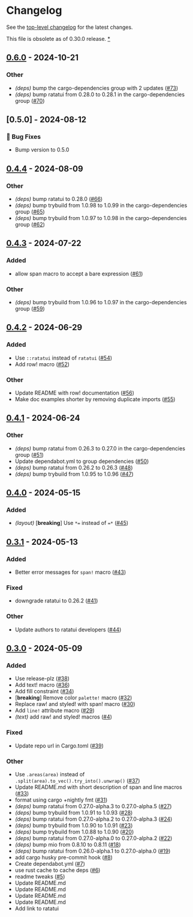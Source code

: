 # Changelog

See the [top-level changelog](../CHANGELOG.md) for the latest changes.

This file is obsolete as of 0.30.0 release. [\*](https://github.com/ratatui/ratatui/pull/1652)

## [0.6.0](https://github.com/ratatui/ratatui-macros/compare/v0.5.0...v0.6.0) - 2024-10-21

### Other

- *(deps)* bump the cargo-dependencies group with 2 updates ([#73](https://github.com/ratatui/ratatui-macros/pull/73))
- *(deps)* bump ratatui from 0.28.0 to 0.28.1 in the cargo-dependencies group ([#70](https://github.com/ratatui/ratatui-macros/pull/70))

## [0.5.0] - 2024-08-12

### 🐛 Bug Fixes

- Bump version to 0.5.0

## [0.4.4](https://github.com/ratatui-org/ratatui-macros/compare/v0.4.3...v0.4.4) - 2024-08-09

### Other

- *(deps)* bump ratatui to 0.28.0 ([#66](https://github.com/ratatui-org/ratatui-macros/pull/66))
- *(deps)* bump trybuild from 1.0.98 to 1.0.99 in the cargo-dependencies group ([#65](https://github.com/ratatui-org/ratatui-macros/pull/65))
- *(deps)* bump trybuild from 1.0.97 to 1.0.98 in the cargo-dependencies group ([#62](https://github.com/ratatui-org/ratatui-macros/pull/62))

## [0.4.3](https://github.com/ratatui-org/ratatui-macros/compare/v0.4.2...v0.4.3) - 2024-07-22

### Added

- allow span macro to accept a bare expression ([#61](https://github.com/ratatui-org/ratatui-macros/pull/61))

### Other

- *(deps)* bump trybuild from 1.0.96 to 1.0.97 in the cargo-dependencies group ([#59](https://github.com/ratatui-org/ratatui-macros/pull/59))

## [0.4.2](https://github.com/ratatui-org/ratatui-macros/compare/v0.4.1...v0.4.2) - 2024-06-29

### Added

- Use `::ratatui` instead of `ratatui` ([#54](https://github.com/ratatui-org/ratatui-macros/pull/54))
- Add row! macro ([#52](https://github.com/ratatui-org/ratatui-macros/pull/52))

### Other

- Update README with row! documentation ([#56](https://github.com/ratatui-org/ratatui-macros/pull/56))
- Make doc examples shorter by removing duplicate imports ([#55](https://github.com/ratatui-org/ratatui-macros/pull/55))

## [0.4.1](https://github.com/ratatui-org/ratatui-macros/compare/v0.4.0...v0.4.1) - 2024-06-24

### Other

- *(deps)* bump ratatui from 0.26.3 to 0.27.0 in the cargo-dependencies group ([#51](https://github.com/ratatui-org/ratatui-macros/pull/51))
- Update dependabot.yml to group dependencies ([#50](https://github.com/ratatui-org/ratatui-macros/pull/50))
- *(deps)* bump ratatui from 0.26.2 to 0.26.3 ([#48](https://github.com/ratatui-org/ratatui-macros/pull/48))
- *(deps)* bump trybuild from 1.0.95 to 1.0.96 ([#47](https://github.com/ratatui-org/ratatui-macros/pull/47))

## [0.4.0](https://github.com/ratatui-org/ratatui-macros/compare/v0.3.1...v0.4.0) - 2024-05-15

### Added

- *(layout)* [**breaking**] Use `*=` instead of `=*` ([#45](https://github.com/ratatui-org/ratatui-macros/pull/45))

## [0.3.1](https://github.com/ratatui-org/ratatui-macros/compare/v0.3.0...v0.3.1) - 2024-05-13

### Added

- Better error messages for `span!` macro ([#43](https://github.com/ratatui-org/ratatui-macros/pull/43))

### Fixed

- downgrade ratatui to 0.26.2 ([#41](https://github.com/ratatui-org/ratatui-macros/pull/41))

### Other

- Update authors to ratatui developers ([#44](https://github.com/ratatui-org/ratatui-macros/pull/44))

## [0.3.0](https://github.com/ratatui-org/ratatui-macros/compare/v0.2.4...v0.3.0) - 2024-05-09

### Added

- Use release-plz ([#38](https://github.com/ratatui-org/ratatui-macros/pull/38))
- Add text! macro ([#36](https://github.com/ratatui-org/ratatui-macros/pull/36))
- Add fill constraint ([#34](https://github.com/ratatui-org/ratatui-macros/pull/34))
- [**breaking**] Remove color `palette!` macro ([#32](https://github.com/ratatui-org/ratatui-macros/pull/32))
- Replace raw! and styled! with span! macro ([#30](https://github.com/ratatui-org/ratatui-macros/pull/30))
- Add `line!` attribute macro ([#29](https://github.com/ratatui-org/ratatui-macros/pull/29))
- *(text)* add raw! and styled! macros ([#4](https://github.com/ratatui-org/ratatui-macros/pull/4))

### Fixed

- Update repo url in Cargo.toml ([#39](https://github.com/ratatui-org/ratatui-macros/pull/39))

### Other

- Use `.areas(area)` instead of `.split(area).to_vec().try_into().unwrap()` ([#37](https://github.com/ratatui-org/ratatui-macros/pull/37))
- Update README.md with short description of span and line macros ([#33](https://github.com/ratatui-org/ratatui-macros/pull/33))
- format using cargo +nightly fmt ([#31](https://github.com/ratatui-org/ratatui-macros/pull/31))
- *(deps)* bump ratatui from 0.27.0-alpha.3 to 0.27.0-alpha.5 ([#27](https://github.com/ratatui-org/ratatui-macros/pull/27))
- *(deps)* bump trybuild from 1.0.91 to 1.0.93 ([#28](https://github.com/ratatui-org/ratatui-macros/pull/28))
- *(deps)* bump ratatui from 0.27.0-alpha.2 to 0.27.0-alpha.3 ([#24](https://github.com/ratatui-org/ratatui-macros/pull/24))
- *(deps)* bump trybuild from 1.0.90 to 1.0.91 ([#23](https://github.com/ratatui-org/ratatui-macros/pull/23))
- *(deps)* bump trybuild from 1.0.88 to 1.0.90 ([#20](https://github.com/ratatui-org/ratatui-macros/pull/20))
- *(deps)* bump ratatui from 0.27.0-alpha.0 to 0.27.0-alpha.2 ([#22](https://github.com/ratatui-org/ratatui-macros/pull/22))
- *(deps)* bump mio from 0.8.10 to 0.8.11 ([#18](https://github.com/ratatui-org/ratatui-macros/pull/18))
- *(deps)* bump ratatui from 0.26.0-alpha.1 to 0.27.0-alpha.0 ([#19](https://github.com/ratatui-org/ratatui-macros/pull/19))
- add cargo husky pre-commit hook ([#8](https://github.com/ratatui-org/ratatui-macros/pull/8))
- Create dependabot.yml ([#7](https://github.com/ratatui-org/ratatui-macros/pull/7))
- use rust cache to cache deps ([#6](https://github.com/ratatui-org/ratatui-macros/pull/6))
- readme tweaks ([#5](https://github.com/ratatui-org/ratatui-macros/pull/5))
- Update README.md
- Update README.md
- Update README.md
- Update README.md
- Add link to ratatui
